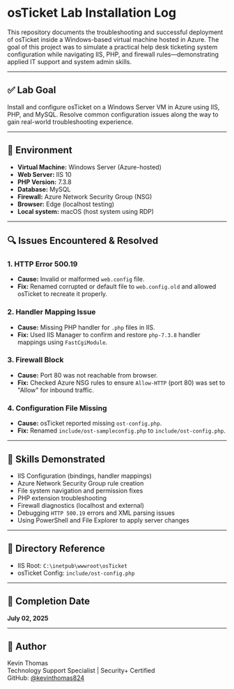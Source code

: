 # osTicket Lab Installation Log

This repository documents the troubleshooting and successful deployment of osTicket inside a Windows-based virtual machine hosted in Azure. The goal of this project was to simulate a practical help desk ticketing system configuration while navigating IIS, PHP, and firewall rules—demonstrating applied IT support and system admin skills.

---

## ✅ Lab Goal

Install and configure osTicket on a Windows Server VM in Azure using IIS, PHP, and MySQL. Resolve common configuration issues along the way to gain real-world troubleshooting experience.

---

## 🔧 Environment

- **Virtual Machine:** Windows Server (Azure-hosted)
- **Web Server:** IIS 10
- **PHP Version:** 7.3.8
- **Database:** MySQL
- **Firewall:** Azure Network Security Group (NSG)
- **Browser:** Edge (localhost testing)
- **Local system:** macOS (host system using RDP)

---

## 🔍 Issues Encountered & Resolved

### 1. **HTTP Error 500.19**
- **Cause:** Invalid or malformed `web.config` file.
- **Fix:** Renamed corrupted or default file to `web.config.old` and allowed osTicket to recreate it properly.

### 2. **Handler Mapping Issue**
- **Cause:** Missing PHP handler for `.php` files in IIS.
- **Fix:** Used IIS Manager to confirm and restore `php-7.3.8` handler mappings using `FastCgiModule`.

### 3. **Firewall Block**
- **Cause:** Port 80 was not reachable from browser.
- **Fix:** Checked Azure NSG rules to ensure `Allow-HTTP` (port 80) was set to "Allow" for inbound traffic.

### 4. **Configuration File Missing**
- **Cause:** osTicket reported missing `ost-config.php`.
- **Fix:** Renamed `include/ost-sampleconfig.php` to `include/ost-config.php`.

---

## 🧠 Skills Demonstrated

- IIS Configuration (bindings, handler mappings)
- Azure Network Security Group rule creation
- File system navigation and permission fixes
- PHP extension troubleshooting
- Firewall diagnostics (localhost and external)
- Debugging `HTTP 500.19` errors and XML parsing issues
- Using PowerShell and File Explorer to apply server changes

---

## 📁 Directory Reference

- IIS Root: `C:\inetpub\wwwroot\osTicket`
- osTicket Config: `include/ost-config.php`

---

## 📅 Completion Date

**July 02, 2025**

---

## 🤝 Author

Kevin Thomas  
Technology Support Specialist | Security+ Certified  
GitHub: [@kevinthomas824](https://github.com/kevinthomas824)  

